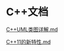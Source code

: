 # C++文档

[C++UML类图详解.md](https://github.com/niu0217/Documents/blob/main/C%2B%2B/C%2B%2BUML类图详解.md)

[C++11的新特性.md](https://github.com/niu0217/Documents/blob/main/C%2B%2B/C%2B%2B11的新特性.md)
